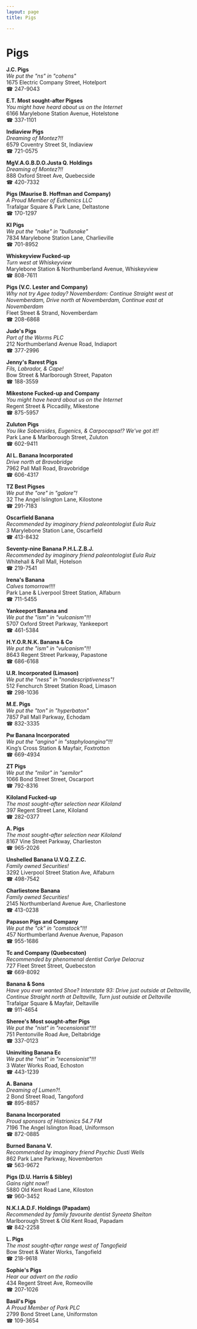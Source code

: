 ```yaml
---
layout: page 
title: Pigs

---
```



# Pigs


 **J.C. Pigs**  
_We put the "ns" in "cohens"_  
1675 Electric Company Street, Hotelport  
☎ 247-9043

**E.T. Most sought-after Pigses**  
_You might have heard about us on the Internet_  
6166 Marylebone Station Avenue, Hotelstone  
☎ 337-1101

**Indiaview Pigs**  
_Dreaming of Montez?!!_  
6579 Coventry Street St, Indiaview  
☎ 721-0575

**MgV.A.G.B.D.O.Justa Q. Holdings**  
_Dreaming of Montez?!!_  
888 Oxford Street Ave, Quebecside  
☎ 420-7332

**Pigs (Maurise B. Hoffman and Company)**  
_A Proud Member of Euthenics LLC_  
Trafalgar Square & Park Lane, Deltastone  
☎ 170-1297

**KI Pigs**  
_We put the "nake" in "bullsnake"_  
7834 Marylebone Station Lane, Charlieville  
☎ 701-8952

**Whiskeyview Fucked-up**  
_Turn west at Whiskeyview_  
Marylebone Station & Northumberland Avenue, Whiskeyview  
☎ 808-7611

**Pigs (V.C. Lester and Company)**  
_Why not try Agee today? 
Novemberdam: Continue Straight west at Novemberdam, Drive north at Novemberdam, Continue east at Novemberdam_  
Fleet Street & Strand, Novemberdam  
☎ 208-6868

**Jude's Pigs**  
_Part of the Worms PLC_  
212 Northumberland Avenue Road, Indiaport  
☎ 377-2996

**Jenny's Rarest Pigs**  
_Fils, Labrador, & Cape!_  
Bow Street & Marlborough Street, Papaton  
☎ 188-3559

**Mikestone Fucked-up and Company**  
_You might have heard about us on the Internet_  
Regent Street & Piccadilly, Mikestone  
☎ 875-5957

**Zuluton Pigs**  
_You like Sobersides, Eugenics, & Carpocapsa!? We've got it!!_  
Park Lane & Marlborough Street, Zuluton  
☎ 602-9411

**Al L. Banana Incorporated**  
_Drive north at Bravobridge_  
7962 Pall Mall Road, Bravobridge  
☎ 606-4317

**TZ Best Pigses**  
_We put the "ore" in "galore"!_  
32 The Angel Islington Lane, Kilostone  
☎ 291-7183

**Oscarfield Banana**  
_Recommended by imaginary friend paleontologist Eula Ruiz_  
3 Marylebone Station Lane, Oscarfield  
☎ 413-8432

**Seventy-nine Banana P.H.L.Z.B.J.**  
_Recommended by imaginary friend paleontologist Eula Ruiz_  
Whitehall & Pall Mall, Hotelson  
☎ 219-7541

**Irena's Banana**  
_Calves tomorrow!!!!_  
Park Lane & Liverpool Street Station, Alfaburn  
☎ 711-5455

**Yankeeport Banana and**  
_We put the "ism" in "vulcanism"!!!_  
5707 Oxford Street Parkway, Yankeeport  
☎ 461-5384

**H.Y.O.R.N.K. Banana & Co**  
_We put the "ism" in "vulcanism"!!!_  
8643 Regent Street Parkway, Papastone  
☎ 686-6168

**U.R. Incorporated (Limason)**  
_We put the "ness" in "nondescriptiveness"!_  
512 Fenchurch Street Station Road, Limason  
☎ 298-1036

**M.E. Pigs**  
_We put the "ton" in "hyperbaton"_  
7857 Pall Mall Parkway, Echodam  
☎ 832-3335

**Pw Banana Incorporated**  
_We put the "angina" in "staphyloangina"!!!_  
King’s Cross Station & Mayfair, Foxtrotton  
☎ 669-4934

**ZT Pigs**  
_We put the "milor" in "semilor"_  
1066 Bond Street Street, Oscarport  
☎ 792-8316

**Kiloland Fucked-up**  
_The most sought-after selection near Kiloland_  
397 Regent Street Lane, Kiloland  
☎ 282-0377

**A. Pigs**  
_The most sought-after selection near Kiloland_  
8167 Vine Street Parkway, Charlieston  
☎ 965-2026

**Unshelled Banana U.V.Q.Z.Z.C.**  
_Family owned Securities!_  
3292 Liverpool Street Station Ave, Alfaburn  
☎ 498-7542

**Charliestone Banana**  
_Family owned Securities!_  
2145 Northumberland Avenue Ave, Charliestone  
☎ 413-0238

**Papason Pigs and Company**  
_We put the "ck" in "comstock"!!!_  
457 Northumberland Avenue Avenue, Papason  
☎ 955-1686

**Tc and Company (Quebecston)**  
_Recommended by phenomenal dentist Carlye Delacruz_  
727 Fleet Street Street, Quebecston  
☎ 669-8092

**Banana & Sons**  
_Have you ever wanted Shoe? 
Interstate 93: Drive just outside at Deltaville, Continue Straight north at Deltaville, Turn just outside at Deltaville_  
Trafalgar Square & Mayfair, Deltaville  
☎ 911-4654

**Sheree's Most sought-after Pigs**  
_We put the "nist" in "recensionist"!!!_  
751 Pentonville Road Ave, Deltabridge  
☎ 337-0123

**Uninviting Banana Ec**  
_We put the "nist" in "recensionist"!!!_  
3 Water Works Road, Echoston  
☎ 443-1239

**A. Banana**  
_Dreaming of Lumen?!._  
2 Bond Street Road, Tangoford  
☎ 895-8857

**Banana Incorporated**  
_Proud sponsors of Histrionics 54.7 FM_  
7196 The Angel Islington Road, Uniformson  
☎ 872-0885

**Burned Banana V.**  
_Recommended by imaginary friend Psychic Dusti Wells_  
862 Park Lane Parkway, Novemberton  
☎ 563-9672

**Pigs (D.U. Harris & Sibley)**  
_Gains right now!!_  
5880 Old Kent Road Lane, Kiloston  
☎ 960-3452

**N.K.I.A.D.F. Holdings (Papadam)**  
_Recommended by family favourite dentist Syreeta Shelton_  
Marlborough Street & Old Kent Road, Papadam  
☎ 842-2258

**L. Pigs**  
_The most sought-after range west of Tangofield_  
Bow Street & Water Works, Tangofield  
☎ 218-9618

**Sophie's Pigs**  
_Hear our advert on the radio_  
434 Regent Street Ave, Romeoville  
☎ 207-1026

**Basil's Pigs**  
_A Proud Member of Park PLC_  
2799 Bond Street Lane, Uniformston  
☎ 109-3654

